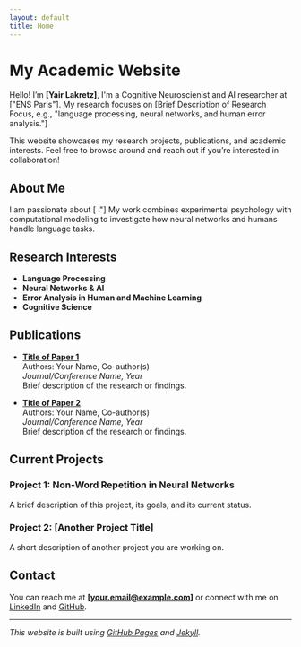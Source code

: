 ```yaml
---
layout: default
title: Home
---
```


# My Academic Website

Hello! I’m **[Yair Lakretz]**, I'm a Cognitive Neuroscienist and AI researcher at ["ENS Paris"]. My research focuses on [Brief Description of Research Focus, e.g., "language processing, neural networks, and human error analysis."]

This website showcases my research projects, publications, and academic interests. Feel free to browse around and reach out if you’re interested in collaboration!

## About Me

I am passionate about [ ."] My work combines experimental psychology with computational modeling to investigate how neural networks and humans handle language tasks.

## Research Interests

- **Language Processing**
- **Neural Networks & AI**
- **Error Analysis in Human and Machine Learning**
- **Cognitive Science**

## Publications

- **[Title of Paper 1](link-to-publication)**  
  Authors: Your Name, Co-author(s)  
  *Journal/Conference Name, Year*  
  Brief description of the research or findings.

- **[Title of Paper 2](link-to-publication)**  
  Authors: Your Name, Co-author(s)  
  *Journal/Conference Name, Year*  
  Brief description of the research or findings.

## Current Projects

### Project 1: Non-Word Repetition in Neural Networks
A brief description of this project, its goals, and its current status.

### Project 2: [Another Project Title]
A short description of another project you are working on.

## Contact

You can reach me at **[your.email@example.com]** or connect with me on [LinkedIn](https://linkedin.com/in/yourprofile) and [GitHub](https://github.com/yourusername).

---

*This website is built using [GitHub Pages](https://pages.github.com/) and [Jekyll](https://jekyllrb.com/).*
